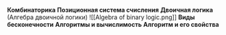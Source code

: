 
**Комбинаторика**
**Позиционная система счисления**
**Двоичная логика** (Алгебра двоичной логики)
![[Algebra of binary logic.png]]
**Виды бесконечности**
**Алгоритмы и вычислимость**
**Алгоритм и его свойства**